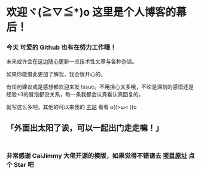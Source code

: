 <!--
啊啊，竟然发现了这里吗。真是好奇的孩子呢(￣y▽,￣)╭
那就勉为其难地给你一个小奖励吧。 

11300300

嗯哼？你问这是什么？
这是待会会用到的妙妙小工具（〃｀ 3′〃）
-->

# 欢迎ヾ(≧▽≦*)o 这里是个人博客的幕后！

### 今天 可爱的 Github 也有在努力工作哦！

未来或许会在这边随心更新一点技术性文章与各种杂谈。

如果你能借此更加了解我，我会很开心的。

有任何建议或是感想都欢迎来发 Issue。不用担心太多哦，不论是深刻的感悟还是经验+3的冒泡都没关系，每一条我都会认真看认真回复的。

就写这么多吧，其他的可以来我的 [主站](https://c9quartz.github.io "真的不来看看嘛 ～(　TロT)σ") 看看 o((>ω< ))o

**「外面出太阳了诶，可以一起出门走走嘛！」**
<br>
<br>
---
### 非常感谢 CaiJimmy 大佬开源的模版，如果觉得不错请去 [项目原址](https://github.com/CaiJimmy/hugo-theme-stack) 点个 Star 吧